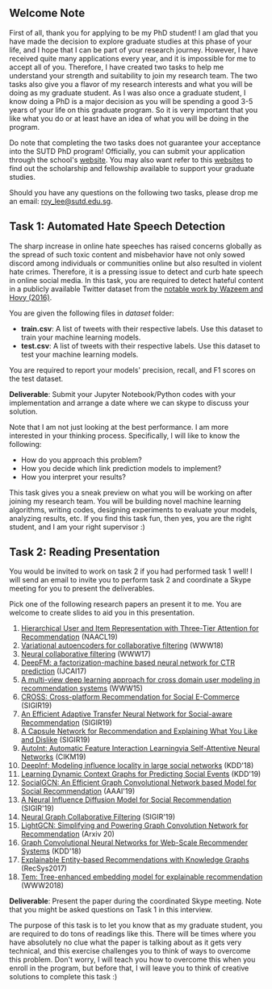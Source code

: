 ## Welcome Note

First of all, thank you for applying to be my PhD student! I am glad that you have made the decision to explore graduate studies at this phase of your life, and I hope that I can be part of your research journey. However, I have received quite many applications every year, and it is impossible for me to accept all of you. Therefore, I have created two tasks to help me understand your strength and suitability to join my research team. The two tasks also give you a flavor of my research interests and what you will be doing as my graduate student. As I was also once a graduate student, I know doing a PhD is a major decision as you will be spending a good 3-5 years of your life on this graduate program. So it is very important that you like what you do or at least have an idea of what you will be doing in the program.

Do note that completing the two tasks does not guarantee your acceptance into the SUTD PhD program! Officially, you can submit your application through the school's [website](https://istd.sutd.edu.sg/education/phd/phd-application-process/). You may also want refer to this [websites](https://www.sutd.edu.sg/Admissions/Graduate/Scholarships) to find out the scholarship and fellowship available to support your graduate studies.

Should you have any questions on the following two tasks, please drop me an email: roy_lee@sutd.edu.sg.

## Task 1: Automated Hate Speech Detection

The sharp increase in online hate speeches has raised concerns globally as the spread of such toxic content and misbehavior have not only sowed discord among individuals or communities online but also resulted in violent hate crimes. Therefore, it is a pressing issue to detect and curb hate speech in online social media. In this task, you are required to detect hateful content in a publicly available Twitter dataset from the [notable work by Wazeem and Hovy (2016)](https://www.aclweb.org/anthology/N16-2013.pdf). 


You are given the following files in *dataset* folder:
*  **train.csv**: A list of tweets with their respective labels. Use this dataset to train your machine learning models.
*  **test.csv**:  A list of tweets with their respective labels. Use this dataset to test your machine learning models.

You are required to report your models' precision, recall, and F1 scores on the test dataset.

**Deliverable**: Submit your Jupyter Notebook/Python codes with your implementation and arrange a date where we can skype to discuss your solution.

Note that I am not just looking at the best performance. I am more interested in your thinking process. Specifically, I will like to know the following:

*  How do you approach this problem?
*  How you decide which link prediction models to implement?
*  How you interpret your results?

This task gives you a sneak preview on what you will be working on after joining my research team. You will be building novel machine learning algorithms, writing codes, designing experiments to evaluate your models, analyzing results, etc. If you find this task fun, then yes, you are the right student, and I am your right supervisor :)


## Task 2: Reading Presentation

You would be invited to work on task 2 if you had performed task 1 well! I will send an email to invite you to perform task 2 and coordinate a Skype meeting for you to present the deliverables.

Pick one of the following research papers an present it to me. You are welcome to create slides to aid you in this presentation.

1. [Hierarchical User and Item Representation with Three-Tier Attention for Recommendation](https://www.aclweb.org/anthology/N19-1180.pdf) (NAACL19)
2. [Variational autoencoders for collaborative filtering](https://arxiv.org/pdf/1802.05814.pdf) (WWW18) 
3. [Neural collaborative filtering](https://arxiv.org/pdf/1708.05031.pdf) (WWW17)
4. [DeepFM: a factorization-machine based neural network for CTR prediction](https://www.ijcai.org/proceedings/2017/0239.pdf) (IJCAI17)
5. [A multi-view deep learning approach for cross domain user modeling in recommendation systems](http://sonyis.me/paperpdf/frp1159-songA-www-2015.pdf) (WWW15) 
6. [CROSS: Cross-platform Recommendation for Social E-Commerce](http://delivery.acm.org/10.1145/3340000/3331191/p515-lin.pdf?ip=128.233.10.222&id=3331191&acc=ACTIVE%20SERVICE&key=FD0067F557510FFB%2E0F446B7AFEA05D92%2E4D4702B0C3E38B35%2E4D4702B0C3E38B35&__acm__=1575566088_2039698ece9d8ee996ccdbf205f8323b) (SIGIR19)
7. [An Efficient Adaptive Transfer Neural Network for Social-aware Recommendation](http://delivery.acm.org/10.1145/3340000/3331192/p225-chen.pdf?ip=128.233.10.222&id=3331192&acc=ACTIVE%20SERVICE&key=FD0067F557510FFB%2E0F446B7AFEA05D92%2E4D4702B0C3E38B35%2E4D4702B0C3E38B35&__acm__=1575565929_ebf835ffcc2219f62358c41f99130711) (SIGIR19)
8. [A Capsule Network for Recommendation and Explaining What You Like and Dislike](https://arxiv.org/pdf/1907.00687.pdf) (SIGIR19)
9. [AutoInt: Automatic Feature Interaction Learningvia Self-Attentive Neural Networks](https://dl.acm.org/doi/pdf/10.1145/3357384.3357925?casa_token=C42GzATU82AAAAAA:eDB8GdLJXqRWmItnr7TrW-YTTWIGIgXgqpFrzBM_ODIfwDcn4vMPOTrO1PrrHA2whx-HZzhVJy4_) (CIKM19)
10. [DeepInf: Modeling influence locality in large social networks](https://pdfs.semanticscholar.org/bd35/082b63662249d5050e98a96592e5cd67a904.pdf) (KDD'18)
11. [Learning Dynamic Context Graphs for Predicting Social Events](https://yue-ning.github.io/docs/KDD19-dengA.pdf) (KDD'19) 
12. [SocialGCN: An Efficient Graph Convolutional Network based Model for Social Recommendation](https://arxiv.org/pdf/1811.02815.pdf) (AAAI'19)
13. [A Neural Influence Diffusion Model for Social Recommendation](https://arxiv.org/pdf/1904.10322.pdf) (SIGIR'19)
14. [Neural Graph Collaborative Filtering](https://arxiv.org/pdf/1905.08108.pdf) (SIGIR'19)
15. [LightGCN: Simplifying and Powering Graph Convolution Network for Recommendation](https://arxiv.org/pdf/2002.02126.pdf) (Arxiv 20)
16. [Graph Convolutional Neural Networks for Web-Scale Recommender Systems](https://dl.acm.org/doi/pdf/10.1145/3219819.3219890) (KDD'18)
17. [Explainable Entity-based Recommendations with Knowledge Graphs](https://arxiv.org/pdf/1707.05254) (RecSys2017)
18. [Tem: Tree-enhanced embedding model for explainable recommendation](https://dl.acm.org/doi/pdf/10.1145/3178876.3186066) (WWW2018)


**Deliverable**: Present the paper during the coordinated Skype meeting. Note that you might be asked questions on Task 1 in this interview. 

The purpose of this task is to let you know that as my graduate student, you are required to do tons of readings like this. There will be times where you have absolutely no clue what the paper is talking about as it gets very technical, and this exercise challenges you to think of ways to overcome this problem. Don't worry, I will teach you how to overcome this when you enroll in the program, but before that, I will leave you to think of creative solutions to complete this task :)